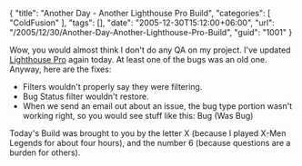 {
	"title": "Another Day - Another Lighthouse Pro Build",
	"categories": [
		"ColdFusion"
	],
	"tags": [],
	"date": "2005-12-30T15:12:00+06:00",
	"url": "/2005/12/30/Another-Day-Another-Lighthouse-Pro-Build",
	"guid": "1001"
}

Wow, you would almost think I don't do any QA on my project. I've updated <a href="http://ray.camdenfamily.com/projects/lhp">Lighthouse Pro</a> again today. At least one of the bugs was an old one. Anyway, here are the fixes:

<ul>
<li>Filters wouldn't properly say they were filtering.
<li>Bug Status filter wouldn't restore.
<li>When we send an email out about an issue, the bug type portion wasn't working right, so you would see stuff like this: Bug (Was Bug)
</ul>

Today's Build was brought to you by the letter X (because I played X-Men Legends for about four hours), and the number 6 (because questions are a burden for others).